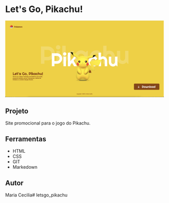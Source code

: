 # Let's Go, Pikachu!
![](./img/tela-pikachu.png)

## Projeto
Site promocional para o jogo do Pikachu.

## Ferramentas
* HTML
* CSS
* GIT
* Markedown

## Autor
Maria Cecilia# letsgo_pikachu
